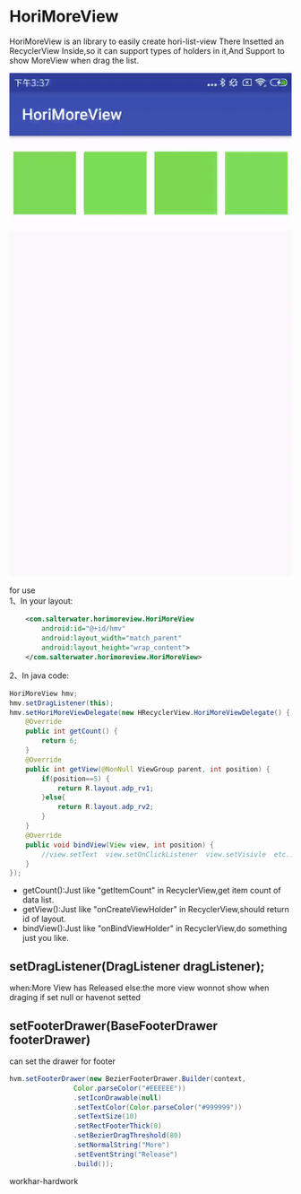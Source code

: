 # HoriMoreView
HoriMoreView is an library to easily create hori-list-view
There Insetted an RecyclerView Inside,so it can support types of holders in it,And Support to show MoreView when drag the list.

![image](https://github.com/15563988825/HoriMoreView/blob/master/1.gif)

for use <br>
1、In your layout:
```xml
    <com.salterwater.horimoreview.HoriMoreView
        android:id="@+id/hmv"
        android:layout_width="match_parent"
        android:layout_height="wrap_content">
    </com.salterwater.horimoreview.HoriMoreView>
```
2、In java code:
```java
HoriMoreView hmv;
hmv.setDragListener(this);
hmv.setHoriMoreViewDelegate(new HRecyclerView.HoriMoreViewDelegate() {
    @Override
    public int getCount() {
        return 6;
    }
    @Override
    public int getView(@NonNull ViewGroup parent, int position) {
        if(position==5) {
            return R.layout.adp_rv1;
        }else{
            return R.layout.adp_rv2;
        }
    }
    @Override
    public void bindView(View view, int position) {
        //view.setText  view.setOnClickListener  view.setVisivle  etc...
    }
});
```
* getCount():Just like "getItemCount" in RecyclerView,get item count of data list.<br>
* getView():Just like "onCreateViewHolder" in RecyclerView,should return id of layout.<br>
* bindView():Just like "onBindViewHolder" in RecyclerView,do something just you like.<br>

setDragListener(DragListener dragListener);
-------
when:More View has Released
else:the more view wonnot show when draging if set null or havenot setted

setFooterDrawer(BaseFooterDrawer footerDrawer)
-------
can set the drawer for footer
```java
hvm.setFooterDrawer(new BezierFooterDrawer.Builder(context,
                Color.parseColor("#EEEEEE"))
                .setIconDrawable(null)
                .setTextColor(Color.parseColor("#999999"))
                .setTextSize(10)
                .setRectFooterThick(0)
                .setBezierDragThreshold(80)
                .setNormalString("More")
                .setEventString("Release")
                .build());
```

workhar-hardwork
